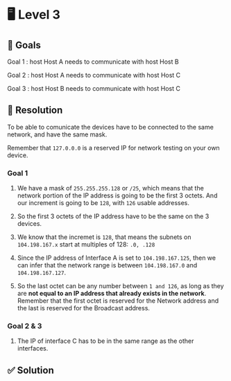 # 🖥️ Level 3

## 🎯 Goals

Goal 1 : host Host A needs to communicate with host Host B

Goal 2 : host Host A needs to communicate with host Host C 

Goal 3 : host Host B needs to communicate with host Host C

## 🔧 Resolution

To be able to comunicate the devices have to be connected to the same network, and have the same mask.

Remember that `127.0.0.0` is a reserved IP for network testing on your own device.

### Goal 1

1. We have a mask of `255.255.255.128` or `/25`, which means that the network portion of the IP address is going to be the first 3 octets. And our increment is going to be `128`, with `126` usable addresses.

2. So the first 3 octets of the IP address have to be the same on the 3 devices.

3. We know that the incremet is `128`, that means the subnets on `104.198.167.x` start at multiples of 128:
`.0, .128`

4. Since the IP address of Interface A is set to `104.198.167.125`, then we can infer that the network range is between `104.198.167.0` and `104.198.167.127`.

5. So the last octet can be any number between `1 and 126`, as long as they are **not equal to an IP address that already exists in the network**. Remember that the first octet is reserved for the Network address and the last is reserved for the Broadcast address.

### Goal 2 & 3

1. The IP of interface C has to be in the same range as the other interfaces.


## ✅ Solution